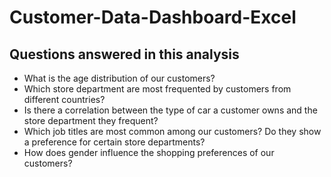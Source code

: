 # Customer-Data-Dashboard-Excel

## Questions answered in this analysis

-	What is the age distribution of our customers?
-	Which store department are most frequented by customers from different countries?
- Is there a correlation between the type of car a customer owns and the store department they frequent?
-	Which job titles are most common among our customers? Do they show a preference for certain store departments?
-	How does gender influence the shopping preferences of our customers?
